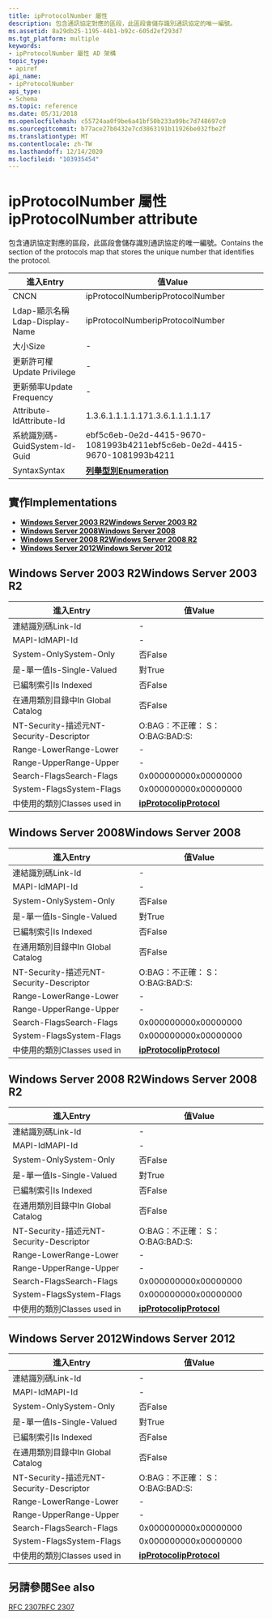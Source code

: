 ```yaml
---
title: ipProtocolNumber 屬性
description: 包含通訊協定對應的區段，此區段會儲存識別通訊協定的唯一編號。
ms.assetid: 8a29db25-1195-44b1-b92c-605d2ef293d7
ms.tgt_platform: multiple
keywords:
- ipProtocolNumber 屬性 AD 架構
topic_type:
- apiref
api_name:
- ipProtocolNumber
api_type:
- Schema
ms.topic: reference
ms.date: 05/31/2018
ms.openlocfilehash: c55724aa0f9be6a41bf50b233a99bc7d748697c0
ms.sourcegitcommit: b77ace27b0432e7cd3863191b11926be032fbe2f
ms.translationtype: MT
ms.contentlocale: zh-TW
ms.lasthandoff: 12/14/2020
ms.locfileid: "103935454"
---
```

# <a name="ipprotocolnumber-attribute"></a><span data-ttu-id="e0f83-104">ipProtocolNumber 屬性</span><span class="sxs-lookup"><span data-stu-id="e0f83-104">ipProtocolNumber attribute</span></span>

<span data-ttu-id="e0f83-105">包含通訊協定對應的區段，此區段會儲存識別通訊協定的唯一編號。</span><span class="sxs-lookup"><span data-stu-id="e0f83-105">Contains the section of the protocols map that stores the unique number that identifies the protocol.</span></span>



| <span data-ttu-id="e0f83-106">進入</span><span class="sxs-lookup"><span data-stu-id="e0f83-106">Entry</span></span> | <span data-ttu-id="e0f83-107">值</span><span class="sxs-lookup"><span data-stu-id="e0f83-107">Value</span></span> |
|-------------------|--------------------------------------|
| <span data-ttu-id="e0f83-108">CN</span><span class="sxs-lookup"><span data-stu-id="e0f83-108">CN</span></span>                | <span data-ttu-id="e0f83-109">ipProtocolNumber</span><span class="sxs-lookup"><span data-stu-id="e0f83-109">ipProtocolNumber</span></span>                     |
| <span data-ttu-id="e0f83-110">Ldap-顯示名稱</span><span class="sxs-lookup"><span data-stu-id="e0f83-110">Ldap-Display-Name</span></span> | <span data-ttu-id="e0f83-111">ipProtocolNumber</span><span class="sxs-lookup"><span data-stu-id="e0f83-111">ipProtocolNumber</span></span>                     |
| <span data-ttu-id="e0f83-112">大小</span><span class="sxs-lookup"><span data-stu-id="e0f83-112">Size</span></span>              | \-                                   |
| <span data-ttu-id="e0f83-113">更新許可權</span><span class="sxs-lookup"><span data-stu-id="e0f83-113">Update Privilege</span></span>  | \-                                   |
| <span data-ttu-id="e0f83-114">更新頻率</span><span class="sxs-lookup"><span data-stu-id="e0f83-114">Update Frequency</span></span>  | \-                                   |
| <span data-ttu-id="e0f83-115">Attribute-Id</span><span class="sxs-lookup"><span data-stu-id="e0f83-115">Attribute-Id</span></span>      | <span data-ttu-id="e0f83-116">1.3.6.1.1.1.1.17</span><span class="sxs-lookup"><span data-stu-id="e0f83-116">1.3.6.1.1.1.1.17</span></span>                     |
| <span data-ttu-id="e0f83-117">系統識別碼-Guid</span><span class="sxs-lookup"><span data-stu-id="e0f83-117">System-Id-Guid</span></span>    | <span data-ttu-id="e0f83-118">ebf5c6eb-0e2d-4415-9670-1081993b4211</span><span class="sxs-lookup"><span data-stu-id="e0f83-118">ebf5c6eb-0e2d-4415-9670-1081993b4211</span></span> |
| <span data-ttu-id="e0f83-119">Syntax</span><span class="sxs-lookup"><span data-stu-id="e0f83-119">Syntax</span></span>            | [<span data-ttu-id="e0f83-120">**列舉型別**</span><span class="sxs-lookup"><span data-stu-id="e0f83-120">**Enumeration**</span></span>](s-enumeration.md) |



## <a name="implementations"></a><span data-ttu-id="e0f83-121">實作</span><span class="sxs-lookup"><span data-stu-id="e0f83-121">Implementations</span></span>

-   [<span data-ttu-id="e0f83-122">**Windows Server 2003 R2**</span><span class="sxs-lookup"><span data-stu-id="e0f83-122">**Windows Server 2003 R2**</span></span>](#windows-server-2003-r2)
-   [<span data-ttu-id="e0f83-123">**Windows Server 2008**</span><span class="sxs-lookup"><span data-stu-id="e0f83-123">**Windows Server 2008**</span></span>](#windows-server-2008)
-   [<span data-ttu-id="e0f83-124">**Windows Server 2008 R2**</span><span class="sxs-lookup"><span data-stu-id="e0f83-124">**Windows Server 2008 R2**</span></span>](#windows-server-2008-r2)
-   [<span data-ttu-id="e0f83-125">**Windows Server 2012**</span><span class="sxs-lookup"><span data-stu-id="e0f83-125">**Windows Server 2012**</span></span>](#windows-server-2012)

## <a name="windows-server-2003-r2"></a><span data-ttu-id="e0f83-126">Windows Server 2003 R2</span><span class="sxs-lookup"><span data-stu-id="e0f83-126">Windows Server 2003 R2</span></span>



| <span data-ttu-id="e0f83-127">進入</span><span class="sxs-lookup"><span data-stu-id="e0f83-127">Entry</span></span> | <span data-ttu-id="e0f83-128">值</span><span class="sxs-lookup"><span data-stu-id="e0f83-128">Value</span></span> |
|------------------------|-----------------------------------------------|
| <span data-ttu-id="e0f83-129">連結識別碼</span><span class="sxs-lookup"><span data-stu-id="e0f83-129">Link-Id</span></span>                | \-                                            |
| <span data-ttu-id="e0f83-130">MAPI-Id</span><span class="sxs-lookup"><span data-stu-id="e0f83-130">MAPI-Id</span></span>                | \-                                            |
| <span data-ttu-id="e0f83-131">System-Only</span><span class="sxs-lookup"><span data-stu-id="e0f83-131">System-Only</span></span>            | <span data-ttu-id="e0f83-132">否</span><span class="sxs-lookup"><span data-stu-id="e0f83-132">False</span></span>                                         |
| <span data-ttu-id="e0f83-133">是-單一值</span><span class="sxs-lookup"><span data-stu-id="e0f83-133">Is-Single-Valued</span></span>       | <span data-ttu-id="e0f83-134">對</span><span class="sxs-lookup"><span data-stu-id="e0f83-134">True</span></span>                                          |
| <span data-ttu-id="e0f83-135">已編制索引</span><span class="sxs-lookup"><span data-stu-id="e0f83-135">Is Indexed</span></span>             | <span data-ttu-id="e0f83-136">否</span><span class="sxs-lookup"><span data-stu-id="e0f83-136">False</span></span>                                         |
| <span data-ttu-id="e0f83-137">在通用類別目錄中</span><span class="sxs-lookup"><span data-stu-id="e0f83-137">In Global Catalog</span></span>      | <span data-ttu-id="e0f83-138">否</span><span class="sxs-lookup"><span data-stu-id="e0f83-138">False</span></span>                                         |
| <span data-ttu-id="e0f83-139">NT-Security-描述元</span><span class="sxs-lookup"><span data-stu-id="e0f83-139">NT-Security-Descriptor</span></span> | <span data-ttu-id="e0f83-140">O:BAG：不正確： S：</span><span class="sxs-lookup"><span data-stu-id="e0f83-140">O:BAG:BAD:S:</span></span>                                  |
| <span data-ttu-id="e0f83-141">Range-Lower</span><span class="sxs-lookup"><span data-stu-id="e0f83-141">Range-Lower</span></span>            | \-                                            |
| <span data-ttu-id="e0f83-142">Range-Upper</span><span class="sxs-lookup"><span data-stu-id="e0f83-142">Range-Upper</span></span>            | \-                                            |
| <span data-ttu-id="e0f83-143">Search-Flags</span><span class="sxs-lookup"><span data-stu-id="e0f83-143">Search-Flags</span></span>           | <span data-ttu-id="e0f83-144">0x00000000</span><span class="sxs-lookup"><span data-stu-id="e0f83-144">0x00000000</span></span>                                    |
| <span data-ttu-id="e0f83-145">System-Flags</span><span class="sxs-lookup"><span data-stu-id="e0f83-145">System-Flags</span></span>           | <span data-ttu-id="e0f83-146">0x00000000</span><span class="sxs-lookup"><span data-stu-id="e0f83-146">0x00000000</span></span>                                    |
| <span data-ttu-id="e0f83-147">中使用的類別</span><span class="sxs-lookup"><span data-stu-id="e0f83-147">Classes used in</span></span>        | [<span data-ttu-id="e0f83-148">**ipProtocol**</span><span class="sxs-lookup"><span data-stu-id="e0f83-148">**ipProtocol**</span></span>](c-ipprotocol.md)<br/> |



## <a name="windows-server-2008"></a><span data-ttu-id="e0f83-149">Windows Server 2008</span><span class="sxs-lookup"><span data-stu-id="e0f83-149">Windows Server 2008</span></span>



| <span data-ttu-id="e0f83-150">進入</span><span class="sxs-lookup"><span data-stu-id="e0f83-150">Entry</span></span> | <span data-ttu-id="e0f83-151">值</span><span class="sxs-lookup"><span data-stu-id="e0f83-151">Value</span></span> |
|------------------------|-----------------------------------------------|
| <span data-ttu-id="e0f83-152">連結識別碼</span><span class="sxs-lookup"><span data-stu-id="e0f83-152">Link-Id</span></span>                | \-                                            |
| <span data-ttu-id="e0f83-153">MAPI-Id</span><span class="sxs-lookup"><span data-stu-id="e0f83-153">MAPI-Id</span></span>                | \-                                            |
| <span data-ttu-id="e0f83-154">System-Only</span><span class="sxs-lookup"><span data-stu-id="e0f83-154">System-Only</span></span>            | <span data-ttu-id="e0f83-155">否</span><span class="sxs-lookup"><span data-stu-id="e0f83-155">False</span></span>                                         |
| <span data-ttu-id="e0f83-156">是-單一值</span><span class="sxs-lookup"><span data-stu-id="e0f83-156">Is-Single-Valued</span></span>       | <span data-ttu-id="e0f83-157">對</span><span class="sxs-lookup"><span data-stu-id="e0f83-157">True</span></span>                                          |
| <span data-ttu-id="e0f83-158">已編制索引</span><span class="sxs-lookup"><span data-stu-id="e0f83-158">Is Indexed</span></span>             | <span data-ttu-id="e0f83-159">否</span><span class="sxs-lookup"><span data-stu-id="e0f83-159">False</span></span>                                         |
| <span data-ttu-id="e0f83-160">在通用類別目錄中</span><span class="sxs-lookup"><span data-stu-id="e0f83-160">In Global Catalog</span></span>      | <span data-ttu-id="e0f83-161">否</span><span class="sxs-lookup"><span data-stu-id="e0f83-161">False</span></span>                                         |
| <span data-ttu-id="e0f83-162">NT-Security-描述元</span><span class="sxs-lookup"><span data-stu-id="e0f83-162">NT-Security-Descriptor</span></span> | <span data-ttu-id="e0f83-163">O:BAG：不正確： S：</span><span class="sxs-lookup"><span data-stu-id="e0f83-163">O:BAG:BAD:S:</span></span>                                  |
| <span data-ttu-id="e0f83-164">Range-Lower</span><span class="sxs-lookup"><span data-stu-id="e0f83-164">Range-Lower</span></span>            | \-                                            |
| <span data-ttu-id="e0f83-165">Range-Upper</span><span class="sxs-lookup"><span data-stu-id="e0f83-165">Range-Upper</span></span>            | \-                                            |
| <span data-ttu-id="e0f83-166">Search-Flags</span><span class="sxs-lookup"><span data-stu-id="e0f83-166">Search-Flags</span></span>           | <span data-ttu-id="e0f83-167">0x00000000</span><span class="sxs-lookup"><span data-stu-id="e0f83-167">0x00000000</span></span>                                    |
| <span data-ttu-id="e0f83-168">System-Flags</span><span class="sxs-lookup"><span data-stu-id="e0f83-168">System-Flags</span></span>           | <span data-ttu-id="e0f83-169">0x00000000</span><span class="sxs-lookup"><span data-stu-id="e0f83-169">0x00000000</span></span>                                    |
| <span data-ttu-id="e0f83-170">中使用的類別</span><span class="sxs-lookup"><span data-stu-id="e0f83-170">Classes used in</span></span>        | [<span data-ttu-id="e0f83-171">**ipProtocol**</span><span class="sxs-lookup"><span data-stu-id="e0f83-171">**ipProtocol**</span></span>](c-ipprotocol.md)<br/> |



## <a name="windows-server-2008-r2"></a><span data-ttu-id="e0f83-172">Windows Server 2008 R2</span><span class="sxs-lookup"><span data-stu-id="e0f83-172">Windows Server 2008 R2</span></span>



| <span data-ttu-id="e0f83-173">進入</span><span class="sxs-lookup"><span data-stu-id="e0f83-173">Entry</span></span> | <span data-ttu-id="e0f83-174">值</span><span class="sxs-lookup"><span data-stu-id="e0f83-174">Value</span></span> |
|------------------------|-----------------------------------------------|
| <span data-ttu-id="e0f83-175">連結識別碼</span><span class="sxs-lookup"><span data-stu-id="e0f83-175">Link-Id</span></span>                | \-                                            |
| <span data-ttu-id="e0f83-176">MAPI-Id</span><span class="sxs-lookup"><span data-stu-id="e0f83-176">MAPI-Id</span></span>                | \-                                            |
| <span data-ttu-id="e0f83-177">System-Only</span><span class="sxs-lookup"><span data-stu-id="e0f83-177">System-Only</span></span>            | <span data-ttu-id="e0f83-178">否</span><span class="sxs-lookup"><span data-stu-id="e0f83-178">False</span></span>                                         |
| <span data-ttu-id="e0f83-179">是-單一值</span><span class="sxs-lookup"><span data-stu-id="e0f83-179">Is-Single-Valued</span></span>       | <span data-ttu-id="e0f83-180">對</span><span class="sxs-lookup"><span data-stu-id="e0f83-180">True</span></span>                                          |
| <span data-ttu-id="e0f83-181">已編制索引</span><span class="sxs-lookup"><span data-stu-id="e0f83-181">Is Indexed</span></span>             | <span data-ttu-id="e0f83-182">否</span><span class="sxs-lookup"><span data-stu-id="e0f83-182">False</span></span>                                         |
| <span data-ttu-id="e0f83-183">在通用類別目錄中</span><span class="sxs-lookup"><span data-stu-id="e0f83-183">In Global Catalog</span></span>      | <span data-ttu-id="e0f83-184">否</span><span class="sxs-lookup"><span data-stu-id="e0f83-184">False</span></span>                                         |
| <span data-ttu-id="e0f83-185">NT-Security-描述元</span><span class="sxs-lookup"><span data-stu-id="e0f83-185">NT-Security-Descriptor</span></span> | <span data-ttu-id="e0f83-186">O:BAG：不正確： S：</span><span class="sxs-lookup"><span data-stu-id="e0f83-186">O:BAG:BAD:S:</span></span>                                  |
| <span data-ttu-id="e0f83-187">Range-Lower</span><span class="sxs-lookup"><span data-stu-id="e0f83-187">Range-Lower</span></span>            | \-                                            |
| <span data-ttu-id="e0f83-188">Range-Upper</span><span class="sxs-lookup"><span data-stu-id="e0f83-188">Range-Upper</span></span>            | \-                                            |
| <span data-ttu-id="e0f83-189">Search-Flags</span><span class="sxs-lookup"><span data-stu-id="e0f83-189">Search-Flags</span></span>           | <span data-ttu-id="e0f83-190">0x00000000</span><span class="sxs-lookup"><span data-stu-id="e0f83-190">0x00000000</span></span>                                    |
| <span data-ttu-id="e0f83-191">System-Flags</span><span class="sxs-lookup"><span data-stu-id="e0f83-191">System-Flags</span></span>           | <span data-ttu-id="e0f83-192">0x00000000</span><span class="sxs-lookup"><span data-stu-id="e0f83-192">0x00000000</span></span>                                    |
| <span data-ttu-id="e0f83-193">中使用的類別</span><span class="sxs-lookup"><span data-stu-id="e0f83-193">Classes used in</span></span>        | [<span data-ttu-id="e0f83-194">**ipProtocol**</span><span class="sxs-lookup"><span data-stu-id="e0f83-194">**ipProtocol**</span></span>](c-ipprotocol.md)<br/> |



## <a name="windows-server-2012"></a><span data-ttu-id="e0f83-195">Windows Server 2012</span><span class="sxs-lookup"><span data-stu-id="e0f83-195">Windows Server 2012</span></span>



| <span data-ttu-id="e0f83-196">進入</span><span class="sxs-lookup"><span data-stu-id="e0f83-196">Entry</span></span> | <span data-ttu-id="e0f83-197">值</span><span class="sxs-lookup"><span data-stu-id="e0f83-197">Value</span></span> |
|------------------------|-----------------------------------------------|
| <span data-ttu-id="e0f83-198">連結識別碼</span><span class="sxs-lookup"><span data-stu-id="e0f83-198">Link-Id</span></span>                | \-                                            |
| <span data-ttu-id="e0f83-199">MAPI-Id</span><span class="sxs-lookup"><span data-stu-id="e0f83-199">MAPI-Id</span></span>                | \-                                            |
| <span data-ttu-id="e0f83-200">System-Only</span><span class="sxs-lookup"><span data-stu-id="e0f83-200">System-Only</span></span>            | <span data-ttu-id="e0f83-201">否</span><span class="sxs-lookup"><span data-stu-id="e0f83-201">False</span></span>                                         |
| <span data-ttu-id="e0f83-202">是-單一值</span><span class="sxs-lookup"><span data-stu-id="e0f83-202">Is-Single-Valued</span></span>       | <span data-ttu-id="e0f83-203">對</span><span class="sxs-lookup"><span data-stu-id="e0f83-203">True</span></span>                                          |
| <span data-ttu-id="e0f83-204">已編制索引</span><span class="sxs-lookup"><span data-stu-id="e0f83-204">Is Indexed</span></span>             | <span data-ttu-id="e0f83-205">否</span><span class="sxs-lookup"><span data-stu-id="e0f83-205">False</span></span>                                         |
| <span data-ttu-id="e0f83-206">在通用類別目錄中</span><span class="sxs-lookup"><span data-stu-id="e0f83-206">In Global Catalog</span></span>      | <span data-ttu-id="e0f83-207">否</span><span class="sxs-lookup"><span data-stu-id="e0f83-207">False</span></span>                                         |
| <span data-ttu-id="e0f83-208">NT-Security-描述元</span><span class="sxs-lookup"><span data-stu-id="e0f83-208">NT-Security-Descriptor</span></span> | <span data-ttu-id="e0f83-209">O:BAG：不正確： S：</span><span class="sxs-lookup"><span data-stu-id="e0f83-209">O:BAG:BAD:S:</span></span>                                  |
| <span data-ttu-id="e0f83-210">Range-Lower</span><span class="sxs-lookup"><span data-stu-id="e0f83-210">Range-Lower</span></span>            | \-                                            |
| <span data-ttu-id="e0f83-211">Range-Upper</span><span class="sxs-lookup"><span data-stu-id="e0f83-211">Range-Upper</span></span>            | \-                                            |
| <span data-ttu-id="e0f83-212">Search-Flags</span><span class="sxs-lookup"><span data-stu-id="e0f83-212">Search-Flags</span></span>           | <span data-ttu-id="e0f83-213">0x00000000</span><span class="sxs-lookup"><span data-stu-id="e0f83-213">0x00000000</span></span>                                    |
| <span data-ttu-id="e0f83-214">System-Flags</span><span class="sxs-lookup"><span data-stu-id="e0f83-214">System-Flags</span></span>           | <span data-ttu-id="e0f83-215">0x00000000</span><span class="sxs-lookup"><span data-stu-id="e0f83-215">0x00000000</span></span>                                    |
| <span data-ttu-id="e0f83-216">中使用的類別</span><span class="sxs-lookup"><span data-stu-id="e0f83-216">Classes used in</span></span>        | [<span data-ttu-id="e0f83-217">**ipProtocol**</span><span class="sxs-lookup"><span data-stu-id="e0f83-217">**ipProtocol**</span></span>](c-ipprotocol.md)<br/> |



## <a name="see-also"></a><span data-ttu-id="e0f83-218">另請參閱</span><span class="sxs-lookup"><span data-stu-id="e0f83-218">See also</span></span>

<dl> <dt>

[<span data-ttu-id="e0f83-219">RFC 2307</span><span class="sxs-lookup"><span data-stu-id="e0f83-219">RFC 2307</span></span>](https://www.ietf.org/rfc/rfc2307.txt)
</dt> </dl>

 

 





